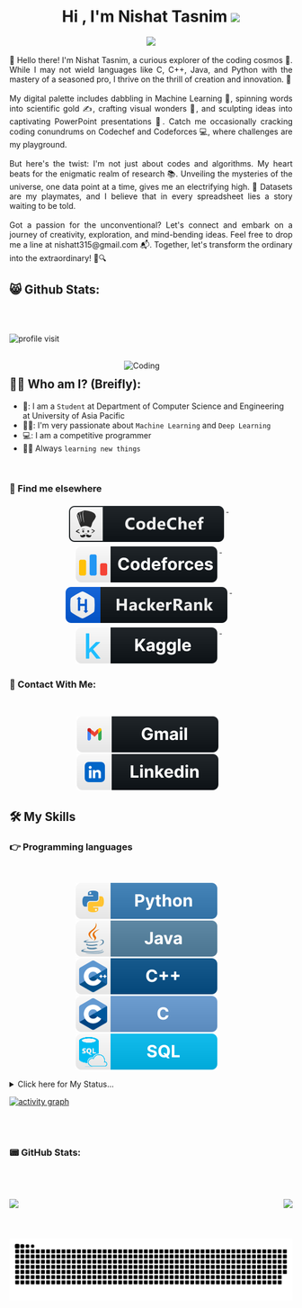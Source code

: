 
<h1 align="center">Hi , I'm Nishat Tasnim <img src="https://media.giphy.com/media/hvRJCLFzcasrR4ia7z/giphy.gif" width="35"></h1>
<p align="center" justyfi="center">
  <a href="https://github.com/DenverCoder1/readme-typing-svg"><img src="https://readme-typing-svg.herokuapp.com?lines=-----+University+of+Asis+Pacific+-----;------+Competitive+Programmer+------;"></a>
</p>
<p align="justify">
👋 Hello there! I'm Nishat Tasnim, a curious explorer of the coding cosmos 🌌. While I may not wield languages like C, C++, Java, and Python with the mastery of a seasoned pro, I thrive on the thrill of creation and innovation. 🚀
<br>
<br>
My digital palette includes dabbling in Machine Learning 🤖, spinning words into scientific gold ✍️, crafting visual wonders 🎨, and sculpting ideas into captivating PowerPoint presentations 💼. Catch me occasionally cracking coding conundrums on Codechef and Codeforces 💻, where challenges are my playground.
<br>
<br>
But here's the twist: I'm not just about codes and algorithms. My heart beats for the enigmatic realm of research 📚. Unveiling the mysteries of the universe, one data point at a time, gives me an electrifying high. 🌟 Datasets are my playmates, and I believe that in every spreadsheet lies a story waiting to be told.
<br>
<br>
Got a passion for the unconventional? Let's connect and embark on a journey of creativity, exploration, and mind-bending ideas. Feel free to drop me a line at nishatt315@gmail.com 📬. Together, let's transform the ordinary into the extraordinary! 🌈🔍
</p>
<h2 align="left">😸 Github Stats:</h2>
<br>
<br>
<div align="left">

![profile visit](https://komarev.com/ghpvc/?username=NishatTasnim01)
</div>

<!--
<p align="left"> <a href="https://twitter.com/dev_smashik" target="blank"><img src="https://img.shields.io/twitter/follow/0xashik?logo=twitter&style=for-the-badge" alt="0xashik" /></a> </p>
-->

<br>
<img align="right" alt="Coding" width="300" src="https://camo.githubusercontent.com/5ea076b847d1cc44d6d3a93361410ea769f5b0e451bae76e33446eac6747b7dc/68747470733a2f2f63646e2e6472696262626c652e636f6d2f75736572732f3333313236352f73637265656e73686f74732f323439383730302f616e612d642d736d616c6c2e676966">


## :sassy_woman: Who am I? (Breifly):
- 🏫: I am a `Student` at Department of Computer Science and Engineering at University of Asia Pacific
- 👩‍🔬: I'm very passionate about `Machine Learning` and `Deep Learning`
- 💻: I am a competitive programmer 
- :sassy_woman: Always `learning new things`

<br>

<!-- ## 🔥 Streak Stats
<p align="center"><img src="https://github-readme-streak-stats.herokuapp.com/?user=7oSkaaa&theme=algolia" alt="7oSkaaa" /></p>

<br>
<br> -->



### 📢 Find me elsewhere
<p align="center">
  <a href="https://www.codechef.com/users/nishat149">
    <img src="https://raw.githubusercontent.com/AbhishekMaira10/AbhishekMaira10/master/Resources/svg/codechef.svg" alt="codechef" style="vertical-align:top; margin:4px">
  </a>&nbsp;&nbsp;&nbsp;
  
  <a href="https://codeforces.com/profile/21201149">
    <img src="https://github.com/smashik716/Icons/blob/main/Codeforces.svg" alt="Codeforces" style="vertical-align:top; margin:4px">
  </a>&nbsp;&nbsp;&nbsp;

  <a href="https://www.hackerrank.com/profile/nishatt315">
    <img src="https://raw.githubusercontent.com/AbhishekMaira10/AbhishekMaira10/master/Resources/svg/hackerrank.svg" alt="hackerrank" style="vertical-align:top; margin:4px">
  </a>&nbsp;&nbsp;&nbsp;
  
  <a href="https://www.kaggle.com/nishatttasnim">
    <img src="https://github.com/smashik716/Icons/blob/main/Kaggle.svg" alt="Kaggle" style="vertical-align:top; margin:4px">
  </a> &nbsp;&nbsp;&nbsp;
</p>

 ### 📣 Contact With Me:
 <br>
 <p align="center">
  <a href="nishatt315@gmail.com"><img src="https://github.com/smashik716/Icons/blob/main/Gmail.svg?style=for-the-badge&logo=GMail&logoColor=white"/></a>&nbsp;&nbsp;&nbsp;
  <a href="https://www.linkedin.com/in/nishatt-tasnim-065a79279"><img src="https://github.com/smashik716/Icons/blob/main/Linked%20in.svg?style=for-the-badge&logo=linkedin&logoColor=white"/></a>&nbsp;&nbsp;&nbsp;
  
</p>




## 🛠️ My Skills

### 👉 Programming languages
<br>

<p align="center">
   <!--  <a href="#" target="_blank"><img alt="Github" src="https://img.shields.io/badge/-github-000000?style=flat-square&logo=github&logoColor=white"></a> -->
    <a href="#" target="_blank"><img alt="python" src="https://github.com/smashik716/Icons/blob/main/Python.svg?style=flat-square&logo=Python&logoColor=white"></a> &nbsp;&nbsp;&nbsp;
    <a href="#" target="_blank"><img alt="java" src="https://github.com/smashik716/Icons/blob/main/Java.svg?style=flat-square&logo=java&logoColor=white"></a> &nbsp;&nbsp;&nbsp;
    <a href="#" target="_blank"><img alt="C++" src="https://github.com/smashik716/Icons/blob/main/C%2B%2B%20Programming.svg?style=flat-square&logo=C%2B%2B&logoColor=white"></a> &nbsp;&nbsp;&nbsp;
     <a href="#" target="_blank"><img alt="C Programming" src="https://github.com/smashik716/Icons/blob/main/C%20Programming.svg?style=flat-square&logo=C&logoColor=white"></a> &nbsp;&nbsp;&nbsp;
     <a href="#" target="_blank"><img alt="SQL" src="https://github.com/smashik716/Icons/blob/main/SQL.svg?style=flat-square&logo=mysql&logoColor=white"></a> &nbsp;&nbsp;&nbsp;

</p>

<!-- ### 👉 Frontend Development
<p align="center"> 
  &emsp; 
  <a href="#" target="_blank"> 
   <img alt="HTML" src="https://img.shields.io/badge/HTML5%20-%23E34F26.svg?style=plastic&logo=html5&logoColor=white">
  </a>   
  &emsp;
  <a href="#" target="_blank">
    <img alt="CSS" src="https://img.shields.io/badge/CSS%20-%231572B6.svg?style=plastic&logo=css3&logoColor=white">
  </a> 
</p>
-->


<!-- ### 👉 Software & Tools
 
<p align="center">
  &emsp;
    <a href="#"><img alt="Git" src="https://img.shields.io/badge/Git%20-%23F05033.svg?style=plastic&logo=git&logoColor=white"></a>
  &emsp;
    <a href="#"><img alt="GitHub" src="https://img.shields.io/badge/github-%23181717.svg?style=plastic&logo=github&logoColor=white"></a>
  &emsp;
    <a href="#"><img alt="Google Sheets" src="https://img.shields.io/badge/Google%20Sheets%20-%2334A853.svg?style=plastic&logo=google%20sheets&logoColor=white"></a>
  &emsp;
    <a href="#"><img alt="Stack Overflow" src="https://img.shields.io/badge/-Stack%20Overflow-FE7A16?style=plastic&logo=stack-overflow&logoColor=white"></a>
  &emsp;
    <a href="#"><img alt="Geekf For Geeks" src="https://img.shields.io/badge/geeksforgeeks-%230F9D58.svg?style=plastic&logo=geeksforgeeks&logoColor=white"></a>
</p>
-->


<!--  ### 👉 IDEs
<p align="center">
  &emsp;
    <a href="#"><img alt="Visual Studio Code" src="https://img.shields.io/badge/Visual%20Studio%20Code-0078d7.svg?style=plastic&logo=visual-studio-code&logoColor=white"></a>
  &emsp;
    <a href="#"><img alt="JetBrain" src="https://img.shields.io/badge/jetbrains-%23000000.svg?style=plastic&logo=jetbrains&logoColor=white" /></a>
  &emsp;
    <a href="#"><img alt="Atom" src="https://img.shields.io/badge/atom-%2366595C.svg?&style=plastic&logo=atom&logoColor=white" /></a>
</p>
-->


<!--  ### 👉 Competitive Programming & Problem Solving
<p align="center">
  &emsp;
    <a href="#"><img alt = "Codeforces" src="https://img.shields.io/badge/codeforces%20-%231F8ACB.svg?style=plastic&logo=codeforces&logoColor=white" /></a>	
  &emsp;
    <a href="#"><img alt = "Leetcode" src="https://img.shields.io/badge/leetcode%20-%23FFA116.svg?style=plastic&logo=leetcode&logoColor=black" /></a>
  &emsp;
    <a href="#"><img alt = "Hackerrank" src="https://img.shields.io/badge/hackerrank-%232EC866.svg?style=plastic&logo=hackerrank&logoColor=white" /></a>
  &emsp;
    <a href="#"><img alt = "CodeChef" src="https://img.shields.io/badge/codechef-%235B4638.svg?style=plastic&logo=codechef&logoColor=white" /></a>
</p>
-->


<!--  ### 👉 Operating Systems
 
<p align="center">
  &emsp;
    <a href="#"><img src="https://img.shields.io/badge/Linux-FCC624?style=plastic&logo=linux&logoColor=black"></a>
  &emsp;
    <a href="#"><img src="https://img.shields.io/badge/Windows-0078D6?style=plastic&logo=windows&logoColor=white"></a>	  
</p>
<br/>
-->

<details>
<summary>Click here for My Status...</summary>

```json
{
   "Proficient": ["Python", "Java", "C", "C++", "SQL"],
   "Familiar with": ["HTML", "CSS"],
   "Database": ["MySql","MS SQL Server"],
   "AI framework":["Keras","Scikit-learn","PySpark","Tensorflow"],
   "Modules & Library":["Pandas","Numpy","Scipy","Matplotlib & seaborn","Folium & foursquare api","Beautifulsoup","Selenium","etc"],
                          
   "Machine Learning Algorithms": ["LinearRegression","LogisticRegression","KNeighborsRegressor","SVR","DecisionTree",
                                    "RandomForest","SVM","KNN","Naive Bayes","XGBoost", "AdaBoostClassifier","Lasso",
                                    "K-means","DBSCAN","Model Validation","Feature Selection","Dimensionality Reduction"],
   
   "Deep Learning": ["CNN","LSTM","Bi-LSTM","Transfer Learning","Model optimization and quantization",
                                    "TinyML","Pipelining","Keras sequential and functional API"]
}
```
  
</details>

 
[![activity graph](https://github-readme-activity-graph.vercel.app/graph?username=nishattasnim01&theme=github-dark&custom_title=Nishat's%20Activity%20Graph&hide_border=true)](https://github.com/ashutosh00710/github-readme-activity-graph)


<br>
<br>

### 📟 GitHub Stats:
<br>

 
<br>  
<br>

<!-- <a href="https://github.com/anuraghazra/github-readme-stats"><img src="https://github-readme-stats.vercel.app/api?username=NishatTasnim01&theme=holi&show_icons=true" width="400"/></a> <div align="left"><a href="https://git.io/streak-stats"><img src="http://github-readme-streak-stats.herokuapp.com?user=NishatTasnim01&theme=dark&hide_border=false" width="400"/></a> <div align="right"> -->

<div style="display: flex; justify-content: space-between;">
    <a href="https://github.com/anuraghazra/github-readme-stats">
        <img src="https://github-readme-stats.vercel.app/api?username=NishatTasnim01&theme=holi&show_icons=true" width="375"/>
    </a> &nbsp;&nbsp; &nbsp;&nbsp; &nbsp;&nbsp;
    <a href="https://git.io/streak-stats">
        <img src="http://github-readme-streak-stats.herokuapp.com?user=NishatTasnim01&theme=dark&hide_border=false" width="400"/>
    </a>
</div>

 
<!-- [![GitHub Streak](https://streak-stats.demolab.com?user=NishatTasnim01&theme=holi-theme&exclude_days=Sun%2CMon%2CTue%2CWed%2CThu%2CFri%2CSat)](https://git.io/streak-stats) <div width="400" align="right"> -->

<br>  
<br>

<!-- <a href=""><img src="https://github-readme-stats-eight-theta.vercel.app/api/top-langs/?username=NishatTasnim01&layout=compact&langs_count=8&theme=algolia" width="300" align="center"/></a> -->



<br>

<div align="center">
  <img  src="https://github.com/0xAshik/GitubSVGs/blob/main/grid-snake.svg"
       alt="snake" /></a>
</div>
